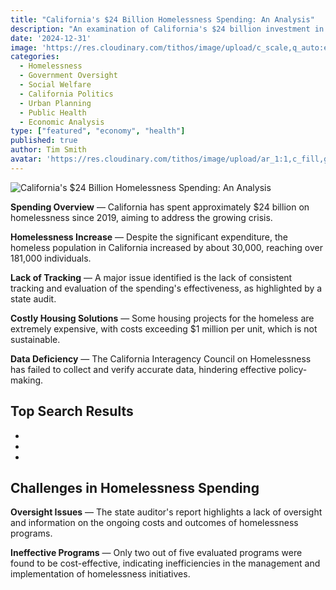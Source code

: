 ```yaml
---
title: "California's $24 Billion Homelessness Spending: An Analysis"
description: "An examination of California's $24 billion investment in homelessness, its outcomes, and the challenges faced."
date: '2024-12-31'
image: 'https://res.cloudinary.com/tithos/image/upload/c_scale,q_auto:eco,w_1500/v1735660990/California_Homelessness_Spending_eyqhnu.avif'
categories:
  - Homelessness
  - Government Oversight
  - Social Welfare
  - California Politics
  - Urban Planning
  - Public Health
  - Economic Analysis
type: ["featured", "economy", "health"]
published: true
author: Tim Smith
avatar: 'https://res.cloudinary.com/tithos/image/upload/ar_1:1,c_fill,g_auto,q_auto:eco,r_max,w_100/v1703907649/me_f8wxaa.avif'
---
```


<script>
  import { ExternalLink, Image } from '../lib';
</script>

<Image
  src='https://res.cloudinary.com/tithos/image/upload/c_scale,q_auto:eco,w_1500/v1735660990/California_Homelessness_Spending_eyqhnu.avif'
  alt="California's $24 Billion Homelessness Spending: An Analysis"
/>

**Spending Overview** — California has spent approximately $24 billion on homelessness since 2019, aiming to address the growing crisis.

**Homelessness Increase** — Despite the significant expenditure, the homeless population in California increased by about 30,000, reaching over 181,000 individuals.

**Lack of Tracking** — A major issue identified is the lack of consistent tracking and evaluation of the spending's effectiveness, as highlighted by a state audit.

**Costly Housing Solutions** — Some housing projects for the homeless are extremely expensive, with costs exceeding $1 million per unit, which is not sustainable.

**Data Deficiency** — The California Interagency Council on Homelessness has failed to collect and verify accurate data, hindering effective policy-making.

## Top Search Results

- <ExternalLink href="https://www.hoover.org/research/despite-california-spending-24-billion-it-2019-homelessness-increased-what-happened" text="Despite California Spending $24 Billion On It Since 2019 ..." />
- <ExternalLink href="https://www.cbsnews.com/sanfrancisco/news/california-homelessness-spending-audit-24b-five-years-didnt-consistently-track-outcomes/" text="Audit finds California spent $24B on homelessness in 5 ..." />
- <ExternalLink href="https://calmatters.org/commentary/2024/10/california-cost-to-end-homelessness/" text="California's homelessness solution could cost $100 billion" />

## Challenges in Homelessness Spending

**Oversight Issues** — The state auditor's report highlights a lack of oversight and information on the ongoing costs and outcomes of homelessness programs.

**Ineffective Programs** — Only two out of five evaluated programs were found to be cost-effective, indicating inefficiencies in the management and implementation of homelessness initiatives.